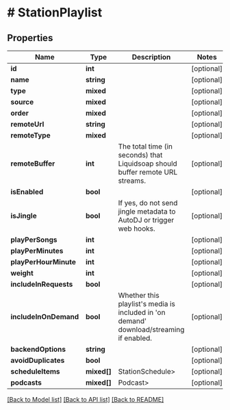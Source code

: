 # # StationPlaylist

## Properties

Name | Type | Description | Notes
------------ | ------------- | ------------- | -------------
**id** | **int** |  | [optional]
**name** | **string** |  | [optional]
**type** | **mixed** |  | [optional]
**source** | **mixed** |  | [optional]
**order** | **mixed** |  | [optional]
**remoteUrl** | **string** |  | [optional]
**remoteType** | **mixed** |  | [optional]
**remoteBuffer** | **int** | The total time (in seconds) that Liquidsoap should buffer remote URL streams. | [optional]
**isEnabled** | **bool** |  | [optional]
**isJingle** | **bool** | If yes, do not send jingle metadata to AutoDJ or trigger web hooks. | [optional]
**playPerSongs** | **int** |  | [optional]
**playPerMinutes** | **int** |  | [optional]
**playPerHourMinute** | **int** |  | [optional]
**weight** | **int** |  | [optional]
**includeInRequests** | **bool** |  | [optional]
**includeInOnDemand** | **bool** | Whether this playlist&#39;s media is included in &#39;on demand&#39; download/streaming if enabled. | [optional]
**backendOptions** | **string** |  | [optional]
**avoidDuplicates** | **bool** |  | [optional]
**scheduleItems** | **mixed[]** | StationSchedule&gt; | [optional]
**podcasts** | **mixed[]** | Podcast&gt; | [optional]

[[Back to Model list]](../../README.md#models) [[Back to API list]](../../README.md#endpoints) [[Back to README]](../../README.md)
